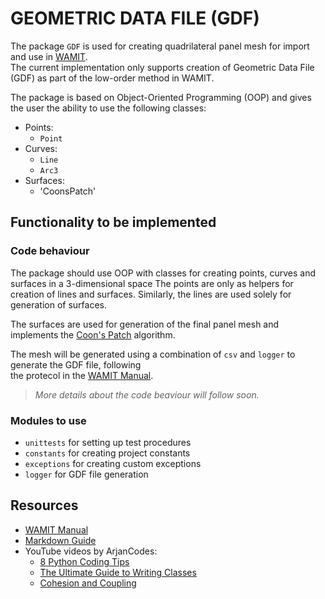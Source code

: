 # GEOMETRIC DATA FILE (GDF)

The package `GDF` is used for creating quadrilateral panel mesh for import and use in [WAMIT](https://www.wamit.com/).<br>
The current implementation only supports creation of Geometric Data File (GDF) as part of the low-order method in WAMIT.

The package is based on Object-Oriented Programming (OOP) and gives the user the ability to use the following classes:

- Points:
    - `Point`
- Curves:
    - `Line`
    - `Arc3`
- Surfaces:
    - 'CoonsPatch'

## Functionality to be implemented

### Code behaviour

The package should use OOP with classes for creating points, curves and surfaces in a 3-dimensional space The points are only as helpers for creation of lines and surfaces. Similarly, the lines are used solely for<br>
generation of surfaces.<br>

The surfaces are used for generation of the final panel mesh and implements the [Coon's Patch](https://youtu.be/TM0GM6xhAoI?t=2090) algorithm.

The mesh will be generated using a combination of `csv` and `logger` to generate the GDF file, following<br>
the protecol in the [WAMIT Manual](https://www.wamit.com/manual7.x/v75_manual.pdf).

> *More details about the code beaviour will follow soon.*

### Modules to use

- `unittests` for setting up test procedures
- `constants` for creating project constants
- `exceptions` for creating custom exceptions
- `logger` for GDF file generation

## Resources

- [WAMIT Manual](https://www.wamit.com/manual7.x/v75_manual.pdf)
- [Markdown Guide](https://www.markdownguide.org/basic-syntax/)
- YouTube videos by ArjanCodes:
    - [8 Python Coding Tips](https://www.youtube.com/watch?v=woIkysZytSs)
    - [The Ultimate Guide to Writing Classes](https://www.youtube.com/watch?v=lX9UQp2NwTk)
    - [Cohesion and Coupling](https://www.youtube.com/watch?v=eiDyK_ofPPM)

